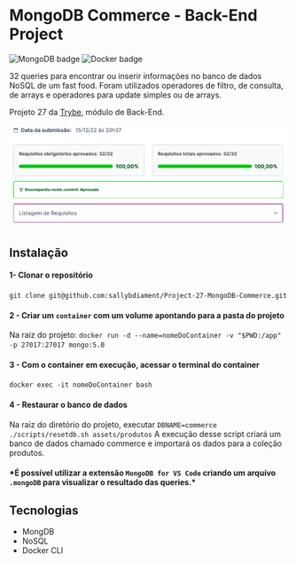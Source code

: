 # MongoDB Commerce - Back-End Project
![MongoDB badge](https://img.shields.io/badge/MongoDB-4EA94B?style=for-the-badge&logo=mongodb&logoColor=white) ![Docker badge](https://img.shields.io/badge/Docker-2CA5E0?style=for-the-badge&logo=docker&logoColor=white)

32 queries para encontrar ou inserir informações no banco de dados NoSQL de um fast food. Foram utilizados operadores de filtro, de consulta, de arrays e operadores para update simples ou de arrays.

Projeto 27 da [Trybe](https://wwww.betrybe.com), módulo de Back-End.

![Os 32 requisistos do projeto foram realizados com sucesso](/results.png)

## Instalação 

#### 1- Clonar o repositório

```git clone git@github.com:sallybdiament/Project-27-MongoDB-Commerce.git```

#### 2 - Criar um `container` com um volume apontando para a pasta do projeto

 Na raiz do projeto: `docker run -d --name=nomeDoContainer -v "$PWD:/app" -p 27017:27017 mongo:5.0`

#### 3 - Com o container em execução, acessar o terminal do container

 `docker exec -it nomeDoContainer bash`

#### 4 - Restaurar o banco de dados

Na raiz do diretório do projeto, executar `DBNAME=commerce ./scripts/resetdb.sh assets/produtos`
A execução desse script criará um banco de dados chamado commerce e importará os dados para a coleção produtos.

#### \*É possível utilizar a extensão `MongoDB for VS Code` criando um arquivo `.mongoDB` para visualizar o resultado das queries.\*

## Tecnologias
 - MongDB
 - NoSQL
 - Docker CLI
